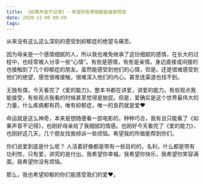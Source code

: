 ```yaml
---
title: 《如果声音不记得》--希望所有黑暗都能被爱照亮
date: 2020-12-06 00:59
tags:
---
```


从来没有这么这么深刻的感受到抑郁症的绝望与痛苦。

因为母亲是一个感情细腻的人，所以我也难免继承了这份细腻的感情，在长大的过程中，也经常被人分享一些“心情”。有些是感情，有些是亲情。身边直接或间接的也接触到了几个抑郁症的朋友。虽然能感受到他们的心情，但是。还是很难感受到他们的绝望，感觉很难接触，很难深入他们的内心。甚至连渠道也找不到。

无独有偶，今天看完了《爱的能力》。整本书都在讲爱，讲爱的能力。有些观点我能接受，有些观点我看的时候甚至觉得是放屁。但是，爱确实是这个世界最伟大的力量，什么疾病都有药，唯有抑郁症，唯一的良药就是爱❤️

命运就是这么神奇，本来是想随便看一部电影的，种种巧合，我有且只能看了《如果声音不记得》，也刚好母亲给了我细腻的情感。也刚好今天看完了《爱的能力》，也刚好这几天，几个朋友找我倾诉一些烦恼。希望我的所做能帮到你们。

你们说爱到底是什么呢？ 人活着好像都是带有一些目的的，名利，什么都是带有功利性，只有爱，讲究的是付出。我希望你幸福，我希望你快乐，我希望你笑容满面，我希望你没有烦恼。

那么，我也希望抑郁的你们能感受我们的爱❤️。
